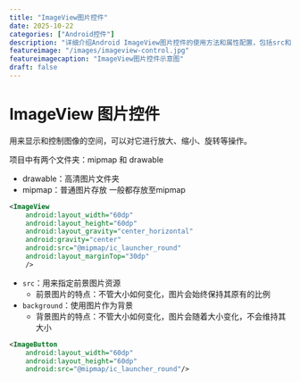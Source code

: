 ```yaml
---
title: "ImageView图片控件"
date: 2025-10-22
categories: ["Android控件"]
description: "详细介绍Android ImageView图片控件的使用方法和属性配置，包括src和background的区别"
featureimage: "/images/imageview-control.jpg"
featureimagecaption: "ImageView图片控件示意图"
draft: false
---
```


# ImageView 图片控件

用来显示和控制图像的空间，可以对它进行放大、缩小、旋转等操作。

项目中有两个文件夹：mipmap 和 drawable
- drawable：高清图片文件夹
- mipmap：普通图片存放
一般都存放至mipmap

```xml
<ImageView  
    android:layout_width="60dp"  
    android:layout_height="60dp"  
    android:layout_gravity="center_horizontal"  
    android:gravity="center"  
    android:src="@mipmap/ic_launcher_round"  
    android:layout_marginTop="30dp"  
    />
```

- `src`：用来指定前景图片资源
	- 前景图片的特点：不管大小如何变化，图片会始终保持其原有的比例
- `background`：使用图片作为背景
	- 背景图片的特点：不管大小如何变化，图片会随着大小变化，不会维持其大小

```xml
<ImageButton
	android:layout_width="60dp"  
    android:layout_height="60dp"
    android:src="@mipmap/ic_launcher_round"/>
```
